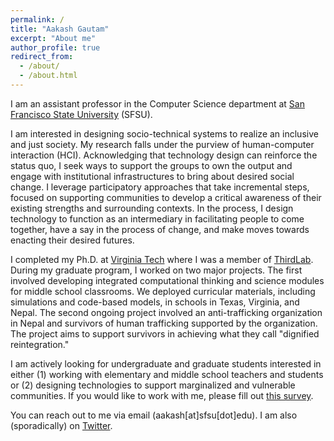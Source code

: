```yaml
---
permalink: /
title: "Aakash Gautam"
excerpt: "About me"
author_profile: true
redirect_from: 
  - /about/
  - /about.html
---
```


I am an assistant professor in the Computer Science department at [San Francisco State University](https://cs.sfsu.edu/) (SFSU). 

I am interested in designing socio-technical systems to realize an inclusive and just society. My research falls under the purview of human-computer interaction (HCI). Acknowledging that technology design can reinforce the status quo, I seek ways to support the groups to own the output and engage with institutional infrastructures to bring about desired social change.  I leverage participatory approaches that take incremental steps, focused on supporting communities to develop a critical awareness of their existing strengths and surrounding contexts. In the process, I design technology to function as an intermediary in facilitating people to come together, have a say in the process of change, and make moves towards enacting their desired futures.

I completed my Ph.D. at [Virginia Tech](https://vt.edu/) where I was a member of [ThirdLab](https://thirdlab.cs.vt.edu/). During my graduate program, I worked on two major projects. The first involved developing integrated computational thinking and science modules for middle school classrooms. We deployed curricular materials, including simulations and code-based models, in schools in Texas, Virginia, and Nepal. The second ongoing project involved an anti-trafficking organization in Nepal and survivors of human trafficking supported by the organization. The project aims to support survivors in achieving what they call "dignified reintegration."

I am actively looking for undergraduate and graduate students interested in either (1) working with elementary and middle school teachers and students or (2) designing technologies to support marginalized and vulnerable communities. If you would like to work with me, please fill out [this survey](https://sfsu.co1.qualtrics.com/jfe/form/SV_6J9ixlxS1OU20zI). 

You can reach out to me via email (aakash[at]sfsu[dot]edu). I am also (sporadically) on [Twitter](https://twitter.com/gautamaakash).